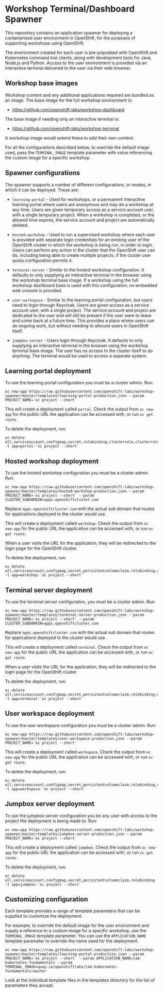 Workshop Terminal/Dashboard Spawner
===================================

This repository contains an application spawner for deploying a containerised user environment in OpenShift, for the purposes of supporting workshops using OpenShift.

The environment created for each user is pre-populated with OpenShift and Kubernetes command line clients, along with development tools for Java, Node.js and Python. Access to the user environment is provided via an interactive terminal delivered to the user via their web browser.

Workshop base images
--------------------

Workshop content and any additional applications required are bundled as an image. The base image for the full workshop environment is:

* https://github.com/openshift-labs/workshop-dashboard

The base image if needing only an interactive terminal is:

* https://github.com/openshift-labs/workshop-terminal

A workshop image would extend these to add their own content.

For all the configurations described below, to override the default image used, pass the `TERMINAL_IMAGE` template parameter with value referencing the custom image for a specific workshop.

Spawner configurations
----------------------

The spawner supports a number of different configurations, or modes, in which it can be deployed. These are:

* `learning-portal` - Used for workshops, or a permanent interactive learning portal where users are anonymous and may do a workshop at any time. Users are given temporary access as a service account user, with a single temporary project. When a workshop is completed, or the allowed time expires, the service account and project are automatically deleted.

* `hosted-workshop` - Used to run a supervised workshop where each user is provided with separate login credentials for an existing user of the OpenShift cluster in which the workshop is being run, in order to login. Users can perform any action in the cluster that the OpenShift user can do, including being able to create multiple projects, if the cluster user quota configuration permits it.

* `terminal-server` - Similar to the hosted workshop configuration. It defaults to only supplying an interactive terminal in the browser using the workshop terminal base image. If a workshop using the full workshop dashboard base is used with this configuration, no embedded web console is provided.

* `user-workspace` - Similar to the learning portal configuration, but users need to login through Keycloak. Users are given access as a service account user, with a single project. The service account and project are dedicated to the user and will still be present if the user were to leave and come back at a future time. This provides a place where users can do ongoing work, but without needing to allocate users in OpenShift itself.

* `jumpbox-server` - Users login through Keycloak. It defaults to only supplying an interactive terminal in the browser using the workshop terminal base image. The user has no access to the cluster itself to do anything. The terminal would be used to access a separate system.

Learning portal deployment
--------------------------

To use the learning portal configuration you must be a cluster admin. Run:

```
oc new-app https://raw.githubusercontent.com/openshift-labs/workshop-spawner/master/templates/learning-portal-production.json --param PROJECT_NAME=`oc project --short`
```

This will create a deployment called `portal`. Check the output from `oc new-app` for the public URL the application can be accessed with, or run `oc get route`.

To delete the deployment, run:

```
oc delete all,serviceaccount,configmap,secret,rolebinding,clusterrole,clusterrolebinding -l app=portal-`oc project --short`
```

Hosted workshop deployment
--------------------------

To use the hosted workshop configuration you must be a cluster admin. Run:

```
oc new-app https://raw.githubusercontent.com/openshift-labs/workshop-spawner/master/templates/hosted-workshop-production.json --param PROJECT_NAME=`oc project --short` --param CLUSTER_SUBDOMAIN=apps.openshiftcluster.com
```

Replace `apps.openshiftcluster.com` with the actual sub domain that routes for
applications deployed to the cluster would use.

This will create a deployment called `workshop`. Check the output from `oc new-app` for the public URL the application can be accessed with, or run `oc get route`.

When a user visits the URL for the application, they will be redirected to the login page for the OpenShift cluster.

To delete the deployment, run:

```
oc delete all,serviceaccount,configmap,secret,persistentvolumeclaim,rolebinding,oauthclient -l app=workshop-`oc project --short`
```

Terminal server deployment
--------------------------

To use the terminal server configuration, you must be a cluster admin. Run:

```
oc new-app https://raw.githubusercontent.com/openshift-labs/workshop-spawner/master/templates/terminal-server-production.json --param PROJECT_NAME=`oc project --short` --param CLUSTER_SUBDOMAIN=apps.openshiftcluster.com
```

Replace `apps.openshiftcluster.com` with the actual sub domain that routes for
applications deployed to the cluster would use.

This will create a deployment called `terminal`. Check the output from `oc new-app` for the public URL the application can be accessed with, or run `oc get route`.

When a user visits the URL for the application, they will be redirected to the login page for the OpenShift cluster.

To delete the deployment, run:

```
oc delete all,serviceaccount,configmap,secret,persistentvolumeclaim,rolebinding,oauthclient -l app=terminal-`oc project --short`
```

User workspace deployment
-------------------------

To use the user workspace configuration you must be a cluster admin. Run:

```
oc new-app https://raw.githubusercontent.com/openshift-labs/workshop-spawner/master/templates/user-workspace-production.json --param PROJECT_NAME=`oc project --short`
```

This will create a deployment called `workspace`. Check the output from `oc new-app` for the public URL the application can be accessed with, or run `oc get route`.

To delete the deployment, run:

```
oc delete all,serviceaccount,configmap,secret,persistentvolumeclaim,rolebinding,clusterrole,clusterrolebinding -l app=workspace-`oc project --short`
```

Jumpbox server deployment
-------------------------

To use the jumpbox server configuration you be any user with access to the project the deployment is being made to. Run:

```
oc new-app https://raw.githubusercontent.com/openshift-labs/workshop-spawner/master/templates/jumpbox-server-production.json --param PROJECT_NAME=`oc project --short`
```

This will create a deployment called `jumpbox`. Check the output from `oc new-app` for the public URL the application can be accessed with, or run `oc get route`.

To delete the deployment, run:

```
oc delete all,serviceaccount,configmap,secret,persistentvolumeclaim,rolebinding -l app=jumpbox-`oc project --short`
```

Customizing configuration
-------------------------

Each template provides a range of template parameters that can be supplied to customize the deployment.

For example, to override the default image for the user environment and supply a reference to a custom image for a specific workshop, use the `TERMINAL_IMAGE` template parameter. You can use the `APPLICATION_NAME` template parameter to override the name used for the deployment.

```
oc new-app https://raw.githubusercontent.com/openshift-labs/workshop-spawner/master/templates/learning-portal-production.json --param PROJECT_NAME=`oc project --short` --param APPLICATION_NAME=lab-kubernetes-fundamentals --param TERMINAL_IMAGE=quay.io/openshiftlabs/lab-kubernetes-fundamentals:master
```

Look at the individual template files in the templates directory for the list of parameters they accept.
